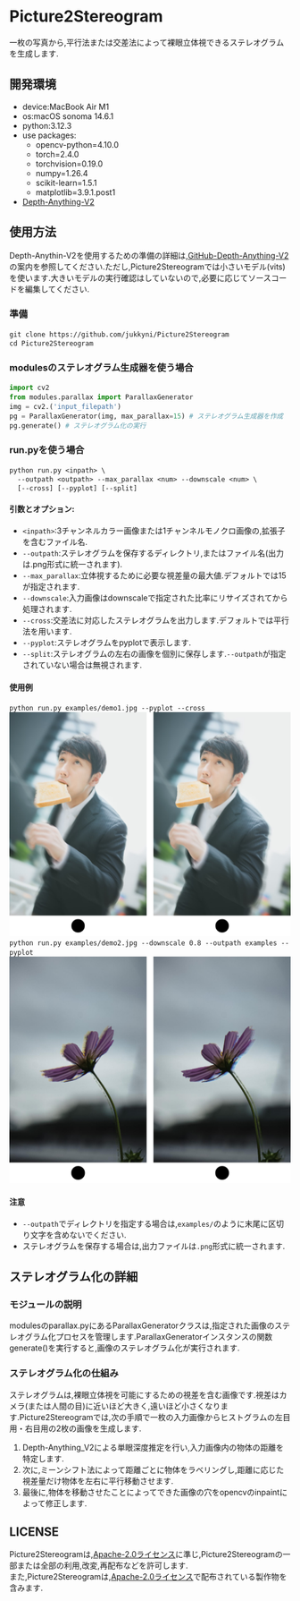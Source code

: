 # Picture2Stereogram
一枚の写真から,平行法または交差法によって裸眼立体視できるステレオグラムを生成します.

## 開発環境
- device:MacBook Air M1
- os:macOS sonoma 14.6.1
- python:3.12.3
- use packages:
    - opencv-python=4.10.0
    - torch=2.4.0
    - torchvision=0.19.0
    - numpy=1.26.4
    - scikit-learn=1.5.1
    - matplotlib=3.9.1.post1
- [Depth-Anything-V2](https://github.com/DepthAnything/Depth-Anything-V2)

## 使用方法
Depth-Anythin-V2を使用するための準備の詳細は,[GitHub-Depth-Anything-V2](https://github.com/DepthAnything/Depth-Anything-V2)の案内を参照してください.ただし,Picture2Stereogramでは小さいモデル(vits)を使います.大きいモデルの実行確認はしていないので,必要に応じてソースコードを編集してください.
### 準備
```
git clone https://github.com/jukkyni/Picture2Stereogram
cd Picture2Stereogram
```
### modulesのステレオグラム生成器を使う場合
```python
import cv2
from modules.parallax import ParallaxGenerator
img = cv2.('input_filepath')
pg = ParallaxGenerator(img, max_parallax=15) # ステレオグラム生成器を作成
pg.generate() # ステレオグラム化の実行
```

### run.pyを使う場合
```
python run.py <inpath> \
  --outpath <outpath> --max_parallax <num> --downscale <num> \
  [--cross] [--pyplot] [--split]
```
#### 引数とオプション:
- `<inpath>`:3チャンネルカラー画像または1チャンネルモノクロ画像の,拡張子を含むファイル名.
- `--outpath`:ステレオグラムを保存するディレクトリ,またはファイル名(出力は.png形式に統一されます).
- `--max_parallax`:立体視するために必要な視差量の最大値.デフォルトでは15が指定されます.
- `--downscale`:入力画像はdownscaleで指定された比率にリサイズされてから処理されます.
- `--cross`:交差法に対応したステレオグラムを出力します.デフォルトでは平行法を用います.
- `--pyplot`:ステレオグラムをpyplotで表示します.
- `--split`:ステレオグラムの左右の画像を個別に保存します.`--outpath`が指定されていない場合は無視されます.
#### 使用例
`python run.py examples/demo1.jpg --pyplot --cross`  
![crossdemoplt](examples/demo1.png)
`python run.py examples/demo2.jpg --downscale 0.8 --outpath examples --pyplot`
![downscaledemoplt](examples/demo2.png)
#### 注意
- `--outpath`でディレクトリを指定する場合は,`examples/`のように末尾に区切り文字を含めないでください.
- ステレオグラムを保存する場合は,出力ファイルは`.png`形式に統一されます.

## ステレオグラム化の詳細
### モジュールの説明
modulesのparallax.pyにあるParallaxGeneratorクラスは,指定された画像のステレオグラム化プロセスを管理します.ParallaxGeneratorインスタンスの関数generate()を実行すると,画像のステレオグラム化が実行されます.
### ステレオグラム化の仕組み
ステレオグラムは,裸眼立体視を可能にするための視差を含む画像です.視差はカメラ(または人間の目)に近いほど大きく,遠いほど小さくなります.Picture2Stereogramでは,次の手順で一枚の入力画像からヒストグラムの左目用・右目用の2枚の画像を生成します.
1. Depth-Anything_V2による単眼深度推定を行い,入力画像内の物体の距離を特定します.
1. 次に,ミーンシフト法によって距離ごとに物体をラベリングし,距離に応じた視差量だけ物体を左右に平行移動させます.
1. 最後に,物体を移動させたことによってできた画像の穴をopencvのinpaintによって修正します.

## LICENSE
Picture2Stereogramは,[Apache-2.0ライセンス](http://www.apache.org/licenses/LICENSE-2.0)に準じ,Picture2Stereogramの一部または全部の利用,改変,再配布などを許可します.  
また,Picture2Stereogramは,[Apache-2.0ライセンス](http://www.apache.org/licenses/LICENSE-2.0)で配布されている製作物を含みます.